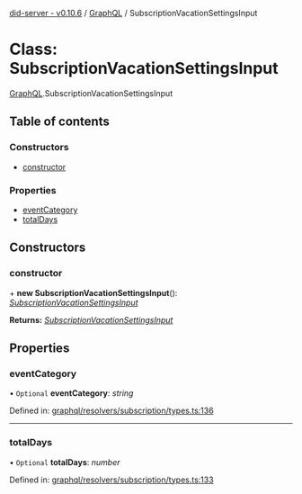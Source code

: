 [did-server - v0.10.6](../README.md) / [GraphQL](../modules/graphql.md) / SubscriptionVacationSettingsInput

# Class: SubscriptionVacationSettingsInput

[GraphQL](../modules/graphql.md).SubscriptionVacationSettingsInput

## Table of contents

### Constructors

- [constructor](graphql.subscriptionvacationsettingsinput.md#constructor)

### Properties

- [eventCategory](graphql.subscriptionvacationsettingsinput.md#eventcategory)
- [totalDays](graphql.subscriptionvacationsettingsinput.md#totaldays)

## Constructors

### constructor

\+ **new SubscriptionVacationSettingsInput**(): [*SubscriptionVacationSettingsInput*](graphql.subscriptionvacationsettingsinput.md)

**Returns:** [*SubscriptionVacationSettingsInput*](graphql.subscriptionvacationsettingsinput.md)

## Properties

### eventCategory

• `Optional` **eventCategory**: *string*

Defined in: [graphql/resolvers/subscription/types.ts:136](https://github.com/Puzzlepart/did/blob/dev/server/graphql/resolvers/subscription/types.ts#L136)

___

### totalDays

• `Optional` **totalDays**: *number*

Defined in: [graphql/resolvers/subscription/types.ts:133](https://github.com/Puzzlepart/did/blob/dev/server/graphql/resolvers/subscription/types.ts#L133)
